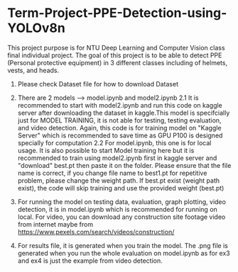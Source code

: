 # Term-Project-PPE-Detection-using-YOLOv8n
This project purpose is for NTU Deep Learning and Computer Vision class final individual project. The goal of this project is to be able to detect PPE (Personal protective equipment) in 3 different classes including of helmets, vests, and heads.

1. Please check Dataset file for how to download Dataset

2. There are 2 models --> model.ipynb and model2.ipynb
      2.1 It is recommended to start with model2.ipynb and run this code on kaggle server after downloading the dataset in
          kaggle.This model is specifcially just for MODEL TRAINING, it is not able for testing, testing evaluation, and video
          detection. Again, this code is for training model on "Kaggle Server" which is recommended to save time as GPU P100
          is designed specially for computation
      2.2 For model.ipynb, this one is for local usage. It is also possible to start Model training here but it is recommended
          to train using model2.ipynb first in kaggle server and "download" best.pt then paste it on the folder. Please ensure
          that the file name is correct, if you change file name to best1.pt for repetitive problem, please change the weight
          path. If best.pt exist (weight path exist), the code will skip training and use the provided weight (best.pt)

3. For running the model on testing data, evaluation, graph plotting, video detection, it is in model.ipynb which is
   recommended for running on local. For video, you can download any construction site footage video from internet maybe from
   https://www.pexels.com/search/videos/construction/

4. For results file, it is generated when you train the model. The .png file is generated when you run the whole evaluation on
   model.ipynb as for ex3 and ex4 is just the example from video detection.

   
